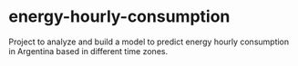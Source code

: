 # energy-hourly-consumption
Project to analyze and build a model to predict energy hourly consumption in Argentina based in different time zones.
